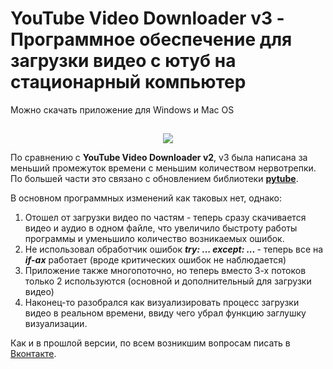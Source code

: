 # YouTube Video Downloader v3 - Программное обеспечение для загрузки видео с ютуб на стационарный компьютер
Можно скачать приложение для Windows и Mac OS
##
<div align="center">
 <img src= "https://media.tenor.com/OVjLk6kZF_QAAAAd/a-certain-scientific-railgun-t-toaru-kagaku-no-railgun-t.gif" />
</div>

По сравнению с **YouTube Video Downloader v2**, v3 была написана за меньший промежуток времени с меньшим количеством нервотрепки. По большей части это связано с обновлением библиотеки [**pytube**](https://github.com/pytube/pytube).

В основном программных изменений как таковых нет, однако:
1. Отошел от загрузки видео по частям - теперь сразу скачивается видео и аудио в одном файле, что увеличило быстроту работы программы и уменьшило количество возникаемых ошибок.
2. Не использовал обработчик ошибок **<i>try: ... except: ... </i>**- теперь все на **<i>if-ах</i>** работает (вроде критических ошибок не наблюдается)
3. Приложение также многопоточно, но теперь вместо 3-х потоков только 2 используются (основной и дополнительный для загрузки видео)
4. Наконец-то разобрался как визуализировать процесс загрузки видео в реальном времени, ввиду чего убрал функцию заглушку визуализации.

Как и в прошлой версии, по всем возникшим вопросам писать в [Вконтакте](https://vk.com/kupriyashinnick).
